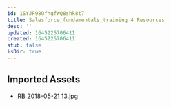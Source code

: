 ```yaml
---
id: 1SYJF98OfhgfWQ8shk8t7
title: Salesforce_fundamentals_training 4 Resources
desc: ''
updated: 1645225706411
created: 1645225706411
stub: false
isDir: true
---
```

## Imported Assets
- [RB 2018-05-21 13.jpg](/assets/rb-2018-05-21-13.jpg)
